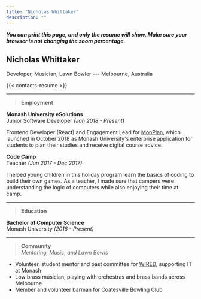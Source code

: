 ```yaml
---
title: "Nicholas Whittaker"
description: ""
---
```


<span class='hide-on-print'>**_You can print this page, and only the resume will show. Make sure your browser is not changing the zoom percentage._**</span>

## <span>Nicholas Whittaker</span>

<span>Developer, Musician, Lawn Bowler --- Melbourne, Australia</span>

{{< contacts-resume >}}

---

> **Employment**

**Monash University eSolutions** \
Junior Software Developer _(Jan 2018 - Present)_

Frontend Developer (React) and Engagement Lead for [MonPlan](https://monplan.apps.monash.edu/), which launched in October 2018 as Monash University's enterprise application for students to plan their studies and receive digital course advice.

**Code Camp** \
Teacher _(Jun 2017 - Dec 2017)_

I helped young children in this holiday program learn the basics of coding to build their own games. As a teacher, I made sure that campers were understanding the logic of computers while also enjoying their time at camp.

---

> **Education**

**Bachelor of Computer Science** \
Monash University _(2016 - Present)_

<!-- A combination of practical and theoretical IT units, this course fosters critical thinking and design skills, covering the principles of software development and data analysis. \ -->
<!-- It gives insight into the IT industry, and helps students build their own toolbox for problem solving in their professional work. -->

---

> **Community** \
> _Mentoring, Music, and Lawn Bowls_

- Volunteer, student mentor and past committee for [WIRED](https://wired.org.au), supporting IT at Monash
- Low brass musician, playing with orchestras and brass bands across Melbourne
- Member and volunteer barman for Coatesville Bowling Club
